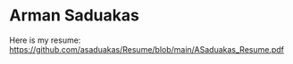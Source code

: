 # Arman Saduakas

Here is my resume: https://github.com/asaduakas/Resume/blob/main/ASaduakas_Resume.pdf